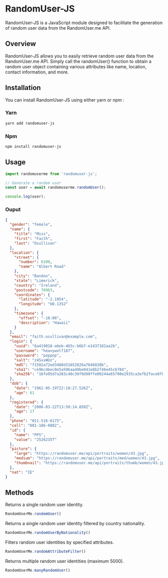 # RandomUser-JS

RandomUser-JS is a JavaScript module designed to facilitate the generation of random user data from the RandomUser.me API.

## Overview
RandomUser-JS allows you to easily retrieve random user data from the RandomUser.me API. Simply call the randomUser() function to obtain a random user object containing various attributes like name, location, contact information, and more.

## Installation

You can install RandomUser-JS using either yarn or npm :

### Yarn
```bash
yarn add randomuser-js
```
### Npm
```bash
npm install randomuser-js
```
## Usage

```js
import randomuserme from 'randomuser-js';

// Generate a random user
const user = await randomuserme.randomUser();

console.log(user);
```

### Ouput

```json
{
  "gender": "female",
  "name": {
    "title": "Miss",
    "first": "Faith",
    "last": "Osullivan"
  },
  "location": {
    "street": {
      "number": 6100,
      "name": "Albert Road"
    },
    "city": "Bandon",
    "state": "Limerick",
    "country": "Ireland",
    "postcode": 70963,
    "coordinates": {
      "latitude": "-2.1054",
      "longitude": "60.1352"
    },
    "timezone": {
      "offset": "-10:00",
      "description": "Hawaii"
    }
  },
  "email": "faith.osullivan@example.com",
  "login": {
    "uuid": "6a419018-a6eb-465c-b6b7-e1437182aa2b",
    "username": "heavywolf187",
    "password": "poppop",
    "salt": "z4SxxWUz",
    "md5": "f1502a72ed3488d31652826a7646838b",
    "sha1": "ce9bc4bec0e5a596aa49be041e8b2f46e45c6784",
    "sha256": "16fe95d7a383c40c39f0d98ffe00244a65790e2935ca3efb2face8f8e5443074"
  },
  "dob": {
    "date": "1962-05-19T22:18:27.526Z",
    "age": 61
  },
  "registered": {
    "date": "2006-03-22T13:50:14.850Z",
    "age": 17
  },
  "phone": "011-516-6175",
  "cell": "081-186-9802",
  "id": {
    "name": "PPS",
    "value": "2526235T"
  },
  "picture": {
    "large": "https://randomuser.me/api/portraits/women/43.jpg",
    "medium": "https://randomuser.me/api/portraits/med/women/43.jpg",
    "thumbnail": "https://randomuser.me/api/portraits/thumb/women/43.jpg"
  },
  "nat": "IE"
}
```

## Methods
Returns a single random user identity.
```js
RandomUserMe.randomUser()
```
Returns a single random user identity filtered by country nationality.
```js
RandomUserMe.randomUserByNationality()
```
Filters random user identities by specified attributes.
```js
RandomUserMe.randomAttributeFilter()
```
Returns multiple random user identities (maximum 5000).
```js
RandomUserMe.manyRandomUser()
```